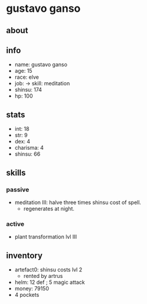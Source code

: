 # gustavo ganso

## about

## info

* name: gustavo ganso
* age: 15
* race: elve
* job: -> skill: meditation
* shinsu: 174
* hp: 100

## stats

* int: 18
* str: 9
* dex: 4
* charisma: 4
* shinsu: 66

## skills

### passive

* meditation III: halve three times shinsu cost of spell.
  * regenerates at night.

### active

* plant transformation lvl III

## inventory

* artefact0: shinsu costs lvl 2
  * rented by artrus
* helm: 12 def ; 5 magic attack
* money: 79150
* 4 pockets
